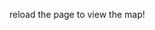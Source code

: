 reload the page to view the map!



<html> <head> <link href="https://unpkg.com/leaflet@1.7.1/dist/leaflet.css" rel="stylesheet"/> </head> <body> <div id="map" style="width: 100%; height: 1200px;"></div>  <script src="https://unpkg.com/leaflet@1.7.1/dist/leaflet.js"></script> <script> var map = L.map('map', { crs: L.CRS.Simple, minZoom: -4, maxZoom: 6,  }); var bounds = [[0, 0], [6000, 4215]]; var image = L.imageOverlay('../../../../images/mzinigboq9391.webp', bounds).addTo(map); map.on('load', function() { map.invalidateSize(); }); map.fitBounds(bounds); </script> </body> </html>


